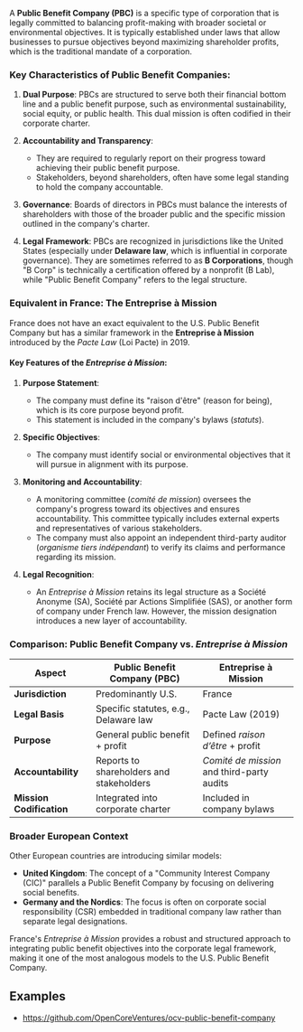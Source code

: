 A **Public Benefit Company (PBC)** is a specific type of corporation that is legally committed to balancing profit-making with broader societal or environmental objectives. It is typically established under laws that allow businesses to pursue objectives beyond maximizing shareholder profits, which is the traditional mandate of a corporation.

### Key Characteristics of Public Benefit Companies:

1. **Dual Purpose**:
   PBCs are structured to serve both their financial bottom line and a public benefit purpose, such as environmental sustainability, social equity, or public health. This dual mission is often codified in their corporate charter.

2. **Accountability and Transparency**:
   - They are required to regularly report on their progress toward achieving their public benefit purpose.
   - Stakeholders, beyond shareholders, often have some legal standing to hold the company accountable.

3. **Governance**:
   Boards of directors in PBCs must balance the interests of shareholders with those of the broader public and the specific mission outlined in the company's charter.

4. **Legal Framework**:
   PBCs are recognized in jurisdictions like the United States (especially under **Delaware law**, which is influential in corporate governance). They are sometimes referred to as **B Corporations**, though "B Corp" is technically a certification offered by a nonprofit (B Lab), while "Public Benefit Company" refers to the legal structure.

### Equivalent in France: The **Entreprise à Mission**

France does not have an exact equivalent to the U.S. Public Benefit Company but has a similar framework in the **Entreprise à Mission** introduced by the *Pacte Law* (Loi Pacte) in 2019.

#### Key Features of the *Entreprise à Mission*:
1. **Purpose Statement**:
   - The company must define its "raison d'être" (reason for being), which is its core purpose beyond profit.
   - This statement is included in the company's bylaws (*statuts*).

2. **Specific Objectives**:
   - The company must identify social or environmental objectives that it will pursue in alignment with its purpose.

3. **Monitoring and Accountability**:
   - A monitoring committee (*comité de mission*) oversees the company's progress toward its objectives and ensures accountability. This committee typically includes external experts and representatives of various stakeholders.
   - The company must also appoint an independent third-party auditor (*organisme tiers indépendant*) to verify its claims and performance regarding its mission.

4. **Legal Recognition**:
   - An *Entreprise à Mission* retains its legal structure as a Société Anonyme (SA), Société par Actions Simplifiée (SAS), or another form of company under French law. However, the mission designation introduces a new layer of accountability.

### Comparison: Public Benefit Company vs. *Entreprise à Mission*
| **Aspect**               | **Public Benefit Company (PBC)**             | **Entreprise à Mission**                  |
|--------------------------|---------------------------------------------|------------------------------------------|
| **Jurisdiction**          | Predominantly U.S.                         | France                                   |
| **Legal Basis**           | Specific statutes, e.g., Delaware law       | Pacte Law (2019)                        |
| **Purpose**               | General public benefit + profit            | Defined *raison d’être* + profit         |
| **Accountability**        | Reports to shareholders and stakeholders    | *Comité de mission* and third-party audits |
| **Mission Codification**  | Integrated into corporate charter           | Included in company bylaws               |

### Broader European Context

Other European countries are introducing similar models:
- **United Kingdom**: The concept of a "Community Interest Company (CIC)" parallels a Public Benefit Company by focusing on delivering social benefits.
- **Germany and the Nordics**: The focus is often on corporate social responsibility (CSR) embedded in traditional company law rather than separate legal designations.

France's *Entreprise à Mission* provides a robust and structured approach to integrating public benefit objectives into the corporate legal framework, making it one of the most analogous models to the U.S. Public Benefit Company.

## Examples

- https://github.com/OpenCoreVentures/ocv-public-benefit-company
